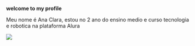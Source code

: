 
**welcome to my profile**

Meu nome é Ana Clara, estou no 2 ano do ensino medio e curso tecnologia e robotica na plataforma Alura

![](https://media1.tenor.com/m/QnDm_uKmsuUAAAAC/anime-aestheic.gif)
